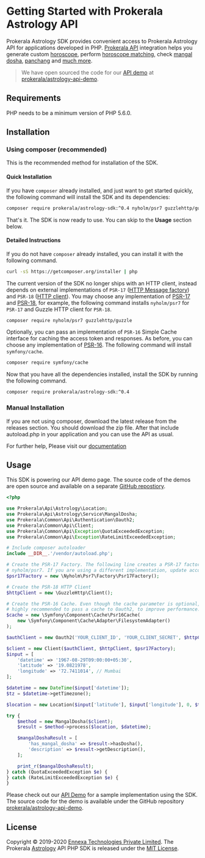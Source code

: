 # Getting Started with Prokerala Astrology API

Prokerala Astrology SDK provides convenient access to Prokerala Astrology API for applications developed in PHP. [Prokerala API](https://api.prokerala.com) integration helps you generate custom [horoscope](https://api.prokerala.com/demo/kundli.php), perform [horoscope matching](https://api.prokerala.com/demo/kundli-matching.php), check [mangal dosha](https://api.prokerala.com/demo/mangal-dosha.php), [panchang](https://api.prokerala.com/demo/panchang.php) and [much more](https://api.prokerala.com/demo).

> We have open sourced the code for our [API demo](https://api.prokerala.com/demo/) at [prokerala/astrology-api-demo](https://github.com/prokerala/astrology-api-demo). 

## Requirements

PHP needs to be a minimum version of PHP 5.6.0.

## Installation

### Using composer (recommended)

This is the recommended method for installation of the SDK.

#### Quick Installation

If you have `composer` already installed, and just want to get started quickly, the following command will install the SDK and its dependencies:

```sh
composer require prokerala/astrology-sdk:^0.4 nyholm/psr7 guzzlehttp/guzzle symfony/cache
```

That's it. The SDK is now ready to use. You can skip to the **Usage** section below.

#### Detailed Instructions

If you do not have `composer` already installed, you can install it with the following command.

```sh
curl -sS https://getcomposer.org/installer | php
```

The current version of the SDK no longer ships with an HTTP client, instead depends on external implementations of `PSR-17` ([HTTP Message factory](https://www.php-fig.org/psr/psr-17/)) and `PSR-18` ([HTTP client](https://www.php-fig.org/psr/psr-18/)). You may choose any implementation of [PSR-17](https://packagist.org/providers/psr/http-factory-implementation) and [PSR-18](https://packagist.org/providers/php-http/client-implementation), for example, the following command installs `nyholm/psr7` for `PSR-17` and Guzzle HTTP client for `PSR-18`.

```sh
composer require nyholm/psr7 guzzlehttp/guzzle
```

Optionally, you can pass an implementation of `PSR-16` Simple Cache interface for caching the access token and responses. As before, you can choose any implementation of [PSR-16](https://packagist.org/providers/psr/simple-cache-implementation). The following command will install `symfony/cache`.

```sh
composer require symfony/cache
```


Now that you have all the dependencies installed, install the SDK by running the following command.

```sh
composer require prokerala/astrology-sdk:^0.4
```

### Manual Installation

If you are not using composer, download the latest release from the releases section. You should download the zip file. After that include autoload.php in your application and you can use the API as usual.

For further help, Please visit our [documentation](https://api.prokerala.com/docs)

## Usage

This SDK is powering our API demo page. The source code of the demos are open source and available on a separate [GitHub repostiory](https://github.com/prokerala/astrology-api-demo).

```php
<?php

use Prokerala\Api\Astrology\Location;
use Prokerala\Api\Astrology\Service\MangalDosha;
use Prokerala\Common\Api\Authentication\Oauth2;
use Prokerala\Common\Api\Client;
use Prokerala\Common\Api\Exception\QuotaExceededException;
use Prokerala\Common\Api\Exception\RateLimitExceededException;

# Include composer autoloader
include __DIR__.'/vendor/autoload.php';

# Create the PSR-17 Factory. The following line creates a PSR-17 factory using
# nyholm/psr7. If you are using a different implementation, update accordingly.
$psr17Factory = new \Nyholm\Psr7\Factory\Psr17Factory();

# Create the PSR-18 HTTP Client
$httpClient = new \GuzzleHttp\Client();

# Create the PSR-16 Cache. Even though the cache parameter is optional, it is
# highly recommended to pass a cache to Oauth2, to improve performance.
$cache = new \Symfony\Component\Cache\Psr16Cache(
    new \Symfony\Component\Cache\Adapter\FilesystemAdapter()
);

$authClient = new Oauth2('YOUR_CLIENT_ID', 'YOUR_CLIENT_SECRET', $httpClient, $psr17Factory, $psr17Factory, $cache);

$client = new Client($authClient, $httpClient, $psr17Factory);
$input = [
    'datetime' => '1967-08-29T09:00:00+05:30',
    'latitude' => '19.0821978',
    'longitude' => '72.7411014', // Mumbai
];

$datetime = new DateTime($input['datetime']);
$tz = $datetime->getTimezone();

$location = new Location($input['latitude'], $input['longitude'], 0, $tz);

try {
    $method = new MangalDosha($client);
    $result = $method->process($location, $datetime);

    $mangalDoshaResult = [
        'has_mangal_dosha' => $result->hasDosha(),
        'description' => $result->getDescription(),
    ];

    print_r($mangalDoshaResult);
} catch (QuotaExceededException $e) {
} catch (RateLimitExceededException $e) {
}

```

Please check out our [API Demo](https://api.prokerala.com/demo) for a sample implementation using the SDK. The source code for the demo is available under the GitHub repository [prokerala/astrology-api-demo](https://github.com/prokerala/astrology-api-demo).

## License

Copyright &copy; 2019-2020 [Ennexa Technologies Private Limited](https://www.ennexa.com). The Prokerala [Astrology](https://www.prokerala.com/astrology/) API PHP SDK is released under the [MIT License](https://github.com/prokerala/astrology-sdk/blob/master/LICENSE).
